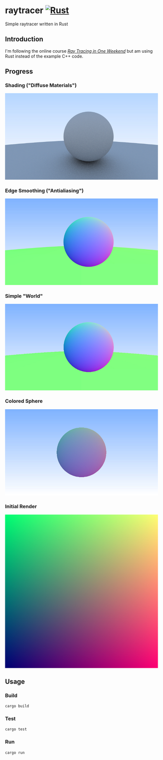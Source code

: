 # raytracer [![Rust](https://github.com/joshaustintech/raytracer/actions/workflows/rust.yml/badge.svg)](https://github.com/joshaustintech/raytracer/actions/workflows/rust.yml)

Simple raytracer written in Rust

## Introduction

I'm following the online course *[Ray Tracing in One Weekend](https://raytracing.github.io/books/RayTracingInOneWeekend.html)*
but am using Rust instead of the example C++ code.

## Progress

### Shading ("Diffuse Materials")
![Diffuse Materials](render_1688111057.jpg)

### Edge Smoothing ("Antialiasing")
![Edge Smoothing](render_1688099584.jpg)

### Simple "World"
![Colored Sphere](render_1688022712.jpg)

### Colored Sphere
![Colored Sphere](render_1688005594.jpg)

### Initial Render
![Initial Render](render_1687990097.jpg)

## Usage
### Build
```bash
cargo build
```
### Test
```bash
cargo test
```
### Run
```bash
cargo run
```
